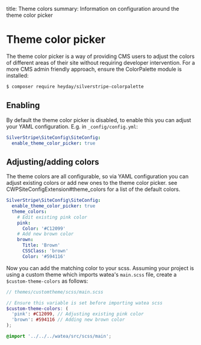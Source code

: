 title: Theme colors
summary: Information on configuration around the theme color picker

# Theme color picker

The theme color picker is a way of providing CMS users to adjust the colors of different areas of their site without requiring developer intervention. For a more CMS admin friendly approach, ensure the ColorPalette module is installed:

```bash
$ composer require heyday/silverstripe-colorpalette
```

## Enabling

By default the theme color picker is disabled, to enable this you can adjust your YAML configuration. E.g. in `_config/config.yml`:

```yml
SilverStripe\SiteConfig\SiteConfig:
  enable_theme_color_picker: true
```

## Adjusting/adding colors

The theme colors are all configurable, so via YAML configuration you can adjust existing colors or add new ones to the theme color picker. see CWPSiteConfigExtension#theme_colors for a list of the default colors.

```yml
SilverStripe\SiteConfig\SiteConfig:
  enable_theme_color_picker: true
  theme_colors:
    # Edit existing pink color
    pink:
      Color: '#C12099'
    # Add new brown color
    brown:
      Title: 'Brown'
      CSSClass: 'brown'
      Color: '#594116'
```

Now you can add the matching color to your scss. Assuming your project is using a custom theme which imports watea's `main.scss` file, create a `$custom-theme-colors` as follows:

```scss
// themes/customtheme/scss/main.scss

// Ensure this variable is set before importing watea scss
$custom-theme-colors: (
  'pink': #C12099, // Adjusting existing pink color
  'brown': #594116 // Adding new brown color
);

@import '../../../watea/src/scss/main';
```
